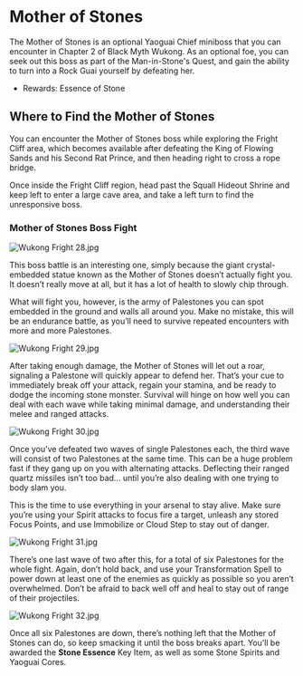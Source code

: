 # Mother of Stones

The Mother of Stones is an optional Yaoguai Chief miniboss that you can encounter in Chapter 2 of Black Myth Wukong. As an optional foe, you can seek out this boss as part of the Man-in-Stone's Quest, and gain the ability to turn into a Rock Guai yourself by defeating her. 

  * Rewards: Essence of Stone

## Where to Find the Mother of Stones

You can encounter the Mother of Stones boss while exploring the Fright Cliff area, which becomes available after defeating the King of Flowing Sands and his Second Rat Prince, and then heading right to cross a rope bridge. 

Once inside the Fright Cliff region, head past the Squall Hideout Shrine and keep left to enter a large cave area, and take a left turn to find the unresponsive boss. 

### Mother of Stones Boss Fight

![Wukong Fright 28.jpg](https://oyster.ignimgs.com/mediawiki/apis.ign.com/black-myth-wukong/6/63/Wukong_Fright_28.jpg)

This boss battle is an interesting one, simply because the giant crystal-embedded statue known as the Mother of Stones doesn’t actually fight you. It doesn’t really move at all, but it has a lot of health to slowly chip through. 

What will fight you, however, is the army of Palestones you can spot embedded in the ground and walls all around you. Make no mistake, this will be an endurance battle, as you’ll need to survive repeated encounters with more and more Palestones. 

![Wukong Fright 29.jpg](https://oyster.ignimgs.com/mediawiki/apis.ign.com/black-myth-wukong/f/ff/Wukong_Fright_29.jpg)

After taking enough damage, the Mother of Stones will let out a roar, signaling a Palestone will quickly appear to defend her. That’s your cue to immediately break off your attack, regain your stamina, and be ready to dodge the incoming stone monster. Survival will hinge on how well you can deal with each wave while taking minimal damage, and understanding their melee and ranged attacks. 

![Wukong Fright 30.jpg](https://oyster.ignimgs.com/mediawiki/apis.ign.com/black-myth-wukong/d/d1/Wukong_Fright_30.jpg)

Once you’ve defeated two waves of single Palestones each, the third wave will consist of two Palestones at the same time. This can be a huge problem fast if they gang up on you with alternating attacks. Deflecting their ranged quartz missiles isn’t too bad… until you’re also dealing with one trying to body slam you. 

This is the time to use everything in your arsenal to stay alive. Make sure you’re using your Spirit attacks to focus fire a target, unleash any stored Focus Points, and use Immobilize or Cloud Step to stay out of danger. 

![Wukong Fright 31.jpg](https://oyster.ignimgs.com/mediawiki/apis.ign.com/black-myth-wukong/7/7e/Wukong_Fright_31.jpg)

There’s one last wave of two after this, for a total of six Palestones for the whole fight. Again, don’t hold back, and use your Transformation Spell to power down at least one of the enemies as quickly as possible so you aren’t overwhelmed. Don’t be afraid to back well off and heal to stay out of range of their projectiles. 

![Wukong Fright 32.jpg](https://oyster.ignimgs.com/mediawiki/apis.ign.com/black-myth-wukong/1/1e/Wukong_Fright_32.jpg)

Once all six Palestones are down, there’s nothing left that the Mother of Stones can do, so keep smacking it until the boss breaks apart. You’ll be awarded the **Stone Essence** Key Item, as well as some Stone Spirits and Yaoguai Cores. 

